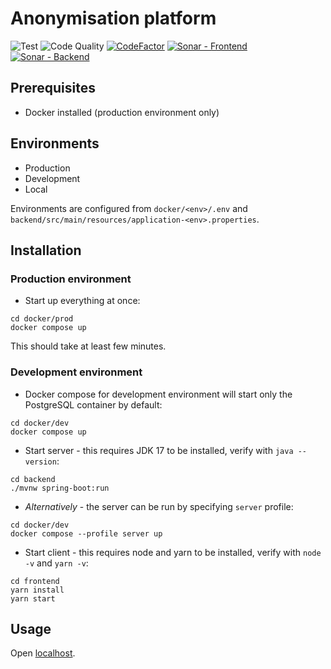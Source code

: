 # Anonymisation platform

![Test](https://github.com/wenox/data-anonymization/actions/workflows/test.yml/badge.svg)
![Code Quality](https://github.com/wenox/data-anonymization/actions/workflows/quality.yml/badge.svg)
[![CodeFactor](https://www.codefactor.io/repository/github/wenox/data-anonymization/badge?s=d2c8e01307501061b8e2190f75b70ecd6b686ecd)](https://www.codefactor.io/repository/github/wenox/data-anonymization)
[![Sonar - Frontend](https://sonarcloud.io/api/project_badges/measure?project=anonymisation_client&metric=alert_status)](https://sonarcloud.io/dashboard?id=anonymisation_client)
[![Sonar - Backend](https://sonarcloud.io/api/project_badges/measure?project=anonymisation_server&metric=alert_status)](https://sonarcloud.io/dashboard?id=anonymisation_server)

## Prerequisites
- Docker installed (production environment only)

## Environments
- Production
- Development
- Local

Environments are configured from `docker/<env>/.env` and `backend/src/main/resources/application-<env>.properties`.

## Installation

### Production environment

- Start up everything at once:
```shell
cd docker/prod
docker compose up
```

This should take at least few minutes.

### Development environment

- Docker compose for development environment will start only the PostgreSQL container by default:
```shell
cd docker/dev
docker compose up
```

- Start server - this requires JDK 17 to be installed, verify with `java --version`:
```shell
cd backend
./mvnw spring-boot:run
```

- *Alternatively* - the server can be run by specifying `server` profile:
```shell
cd docker/dev
docker compose --profile server up
```

- Start client - this requires node and yarn to be installed, verify with `node -v` and `yarn -v`:
```shell
cd frontend
yarn install
yarn start
```

## Usage

Open [localhost](http://localhost:3000).

